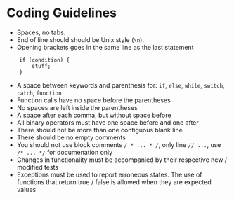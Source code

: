 # Coding Guidelines

- Spaces, no tabs.
- End of line should should be Unix style (`\n`).
- Opening brackets goes in the same line as the last statement

```
    if (condition) {
        stuff;
    }
```

- A space between keywords and parenthesis for: `if`, `else`, `while`, `switch`, `catch`, `function`
- Function calls have no space before the parentheses
- No spaces are left inside the parentheses
- A space after each comma, but without space before
- All binary operators must have one space before and one after
- There should not be more than one contiguous blank line
- There should be no empty comments
- You should not use block comments `/ * ... * /`, only line `// ...`, use `/* ... */` for documenation only
- Changes in functionality must be accompanied by their respective new / modified tests
- Exceptions must be used to report erroneous states. The use of functions that return true / false is allowed when they are expected values
